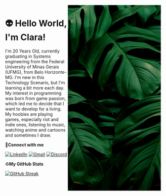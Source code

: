 <img align="right" alt="Bulbassaur" height="600" src="https://raw.githubusercontent.com/a-vortex/a-vortex/main/wepik-export-20231123165333EBJo.jpeg">

# 👽 Hello World, I'm Clara!
I'm 20 Years Old, currently graduating in Systems engineering from the Federal University of Minas Gerais (UFMG), from Belo Horizonte-MG. I'm new in this Technology Scenario, but I'm learning a bit more each day. My interest in programming was born from game passion, which led me to decide that I want to develop for a living. My hoobies are playing games, especially riot and indie ones, listening to music, watching anime and cartoons and sometimes I draw.

🧩**Connect with me** 

[![LinkedIn](https://img.shields.io/badge/LinkedIn-000?style=for-the-badge&logo=linkedin&logoColor=green)](https://www.linkedin.com/in/mccontarinid/)
[![Gmail](https://img.shields.io/badge/Gmail-000?style=for-the-badge&logo=gmail&logoColor=green)](mailto:mccontarinid@gmail.com)
[![Discord](https://img.shields.io/badge/Discord-000?style=for-the-badge&logo=discord&logoColor=green)](https://https://discord.com/channels/@avortex/)

♻**My GitHub Stats**

[![GitHub Streak](https://streak-stats.demolab.com/?user=a-vortex&theme=hacker&background=000&border=green&dates=white)](https://git.io/streak-stats)
